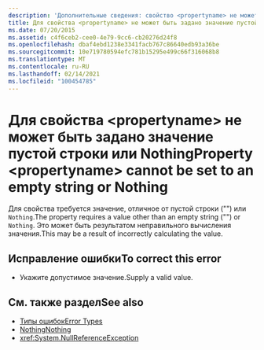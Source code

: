 ```yaml
---
description: 'Дополнительные сведения: свойство <propertyname> не может иметь пустую строку или значение Nothing'
title: Для свойства <propertyname> не может быть задано значение пустой строки или Nothing
ms.date: 07/20/2015
ms.assetid: c4f6ceb2-cee0-4e79-9cc6-cb20276d24f8
ms.openlocfilehash: dbaf4ebd1238e3341facb767c86640edb93a36be
ms.sourcegitcommit: 10e719780594efc781b15295e499c66f316068b8
ms.translationtype: MT
ms.contentlocale: ru-RU
ms.lasthandoff: 02/14/2021
ms.locfileid: "100454785"
---
```

# <a name="property-propertyname-cannot-be-set-to-an-empty-string-or-nothing"></a><span data-ttu-id="0b848-103">Для свойства \<propertyname> не может быть задано значение пустой строки или Nothing</span><span class="sxs-lookup"><span data-stu-id="0b848-103">Property \<propertyname> cannot be set to an empty string or Nothing</span></span>

<span data-ttu-id="0b848-104">Для свойства требуется значение, отличное от пустой строки ("") или `Nothing`.</span><span class="sxs-lookup"><span data-stu-id="0b848-104">The property requires a value other than an empty string ("") or `Nothing`.</span></span> <span data-ttu-id="0b848-105">Это может быть результатом неправильного вычисления значения.</span><span class="sxs-lookup"><span data-stu-id="0b848-105">This may be a result of incorrectly calculating the value.</span></span>  
  
## <a name="to-correct-this-error"></a><span data-ttu-id="0b848-106">Исправление ошибки</span><span class="sxs-lookup"><span data-stu-id="0b848-106">To correct this error</span></span>  
  
- <span data-ttu-id="0b848-107">Укажите допустимое значение.</span><span class="sxs-lookup"><span data-stu-id="0b848-107">Supply a valid value.</span></span>  
  
## <a name="see-also"></a><span data-ttu-id="0b848-108">См. также раздел</span><span class="sxs-lookup"><span data-stu-id="0b848-108">See also</span></span>

- [<span data-ttu-id="0b848-109">Типы ошибок</span><span class="sxs-lookup"><span data-stu-id="0b848-109">Error Types</span></span>](../programming-guide/language-features/error-types.md)
- [<span data-ttu-id="0b848-110">Nothing</span><span class="sxs-lookup"><span data-stu-id="0b848-110">Nothing</span></span>](../language-reference/nothing.md)
- <xref:System.NullReferenceException>
